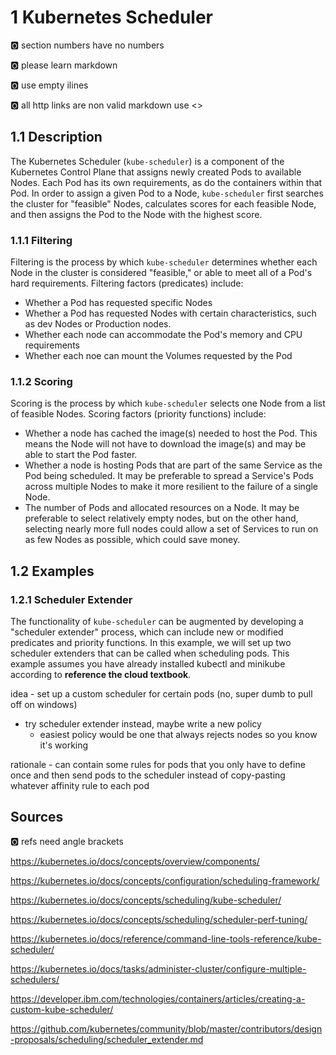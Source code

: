 # 1 Kubernetes Scheduler

:o2: section numbers have no numbers

:o2: please learn markdown

:o2: use empty ilines

:o2: all http links are non valid markdown use <>

## 1.1 Description

The Kubernetes Scheduler (`kube-scheduler`) is a component of the Kubernetes Control Plane that assigns newly created Pods to available Nodes. Each Pod has its own requirements, as do the containers within that Pod. In order to assign a given Pod to a Node, `kube-scheduler` first searches the cluster for "feasible" Nodes, calculates scores for each feasible Node, and then assigns the Pod to the Node with the highest score.

### 1.1.1 Filtering

Filtering is the process by which `kube-scheduler` determines whether each Node in the cluster is considered "feasible," or able to meet all of a Pod's hard requirements. Filtering factors (predicates) include:

* Whether a Pod has requested specific Nodes
* Whether a Pod has requested Nodes with certain characteristics, such as dev Nodes or Production nodes.
* Whether each node can accommodate the Pod's memory and CPU requirements
* Whether each noe can mount the Volumes requested by the Pod

### 1.1.2 Scoring

Scoring is the process by which `kube-scheduler` selects one Node from a list of feasible Nodes. Scoring factors (priority functions) include:

* Whether a node has cached the image(s) needed to host the Pod. This means the Node will not have to download the 
image(s) and may be able to start the Pod faster.
* Whether a node is hosting Pods that are part of the same Service as the Pod being scheduled. It may be preferable to spread a Service's Pods across multiple Nodes to make it more resilient to the failure of a single Node.
* The number of Pods and allocated resources on a Node. It may be preferable to select relatively empty nodes, but on the other hand, selecting nearly more full nodes could allow a set of Services to run on as few Nodes as possible, which could save money.

## 1.2 Examples

### 1.2.1 Scheduler Extender

The functionality of `kube-scheduler` can be augmented by developing a "scheduler extender" process, which can include new or modified predicates and priority functions. In this example, we will set up two scheduler extenders that can be called when scheduling pods. This example assumes you have already installed kubectl and minikube according to __reference the cloud textbook__. 



idea - set up a custom scheduler for certain pods (no, super dumb to pull off on windows)

- try scheduler extender instead, maybe write a new policy
  - easiest policy would be one that always rejects nodes so you know it's working

rationale - can contain some rules for pods that you only have to define once and then send pods to the scheduler instead of copy-pasting whatever affinity rule to each pod


## Sources

:o2: refs need angle brackets

<https://kubernetes.io/docs/concepts/overview/components/>

<https://kubernetes.io/docs/concepts/configuration/scheduling-framework/>

<https://kubernetes.io/docs/concepts/scheduling/kube-scheduler/>

<https://kubernetes.io/docs/concepts/scheduling/scheduler-perf-tuning/>

<https://kubernetes.io/docs/reference/command-line-tools-reference/kube-scheduler/>

<https://kubernetes.io/docs/tasks/administer-cluster/configure-multiple-schedulers/>

<https://developer.ibm.com/technologies/containers/articles/creating-a-custom-kube-scheduler/>

<https://github.com/kubernetes/community/blob/master/contributors/design-proposals/scheduling/scheduler_extender.md>
